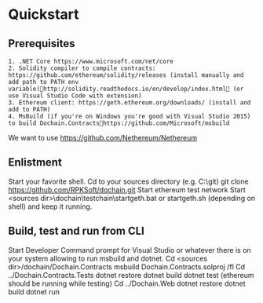 # Quickstart

## Prerequisites
	1. .NET Core https://www.microsoft.com/net/core
	2. Solidity compiler to compile contracts: https://github.com/ethereum/solidity/releases (install manually and add path to PATH env variable)http://solidity.readthedocs.io/en/develop/index.html (or use Visual Studio Code with extension)
	3. Ethereum client: https://geth.ethereum.org/downloads/ (install and add to PATH)
	4. MsBuild (if you're on Windows you're good with Visual Studio 2015) to build Dochain.Contractshttps://github.com/Microsoft/msbuild
We want to use https://github.com/Nethereum/Nethereum

## Enlistment
Start your favorite shell. 
Cd to your sources directory (e.g. C:\git)
git clone https://github.com/RPKSoft/dochain.git
Start ethereum test network
Start &lt;sources dir&gt;\dochain\testchain\startgeth.bat or startgeth.sh (depending on shell) and keep it running.

## Build, test and run from CLI
Start Developer Command prompt for Visual Studio or whatever there is on your system allowing to run msbuild and dotnet.
Cd &lt;sources dir&gt;/dochain/Dochain.Contracts
msbuild Dochain.Contracts.solproj /fl
Cd ../Dochain.Contracts.Tests
dotnet restore
dotnet build
dotnet test
(ethereum should be running while testing)
Cd ../Dochain.Web
dotnet restore
dotnet build
dotnet run
